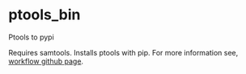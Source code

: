 # ptools_bin
Ptools to pypi

Requires samtools. Installs ptools with pip. For more information see, [workflow github page](https://github.com/ENCODE-DCC/ptools).
